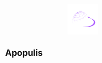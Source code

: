 <p align="center">
  <img src="https://github.com/Lejlaa00/Apopulis/blob/48caf19887871bf3da21ed01bdcbd06e9d0a2ead/Images/Apopulis_logo.png" alt="Apopulis Logo" width="100" height="100"/>
</p>

# Apopulis
